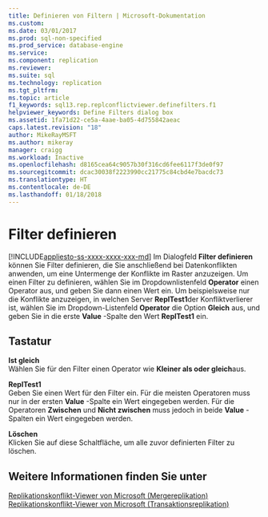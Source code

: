 ```yaml
---
title: Definieren von Filtern | Microsoft-Dokumentation
ms.custom: 
ms.date: 03/01/2017
ms.prod: sql-non-specified
ms.prod_service: database-engine
ms.service: 
ms.component: replication
ms.reviewer: 
ms.suite: sql
ms.technology: replication
ms.tgt_pltfrm: 
ms.topic: article
f1_keywords: sql13.rep.replconflictviewer.definefilters.f1
helpviewer_keywords: Define Filters dialog box
ms.assetid: 1fa71d22-ce5a-4aae-ba05-4d755842aeac
caps.latest.revision: "18"
author: MikeRayMSFT
ms.author: mikeray
manager: craigg
ms.workload: Inactive
ms.openlocfilehash: d8165cea64c9057b30f316cd6fee6117f3de0f97
ms.sourcegitcommit: dcac30038f2223990cc21775c84cbd4e7bacdc73
ms.translationtype: HT
ms.contentlocale: de-DE
ms.lasthandoff: 01/18/2018
---
```

# <a name="define-filters"></a>Filter definieren
[!INCLUDE[appliesto-ss-xxxx-xxxx-xxx-md](../../includes/appliesto-ss-xxxx-xxxx-xxx-md.md)] Im Dialogfeld **Filter definieren** können Sie Filter definieren, die Sie anschließend bei Datenkonflikten anwenden, um eine Untermenge der Konflikte im Raster anzuzeigen. Um einen Filter zu definieren, wählen Sie im Dropdownlistenfeld **Operator** einen Operator aus, und geben Sie dann einen Wert ein. Um beispielsweise nur die Konflikte anzuzeigen, in welchen Server **ReplTest1**der Konfliktverlierer ist, wählen Sie im Dropdown-Listenfeld **Operator** die Option **Gleich** aus, und geben Sie in die erste **Value** -Spalte den Wert **ReplTest1** ein.  
  
## <a name="options"></a>Tastatur  
 **Ist gleich**  
 Wählen Sie für den Filter einen Operator wie **Kleiner als oder gleich**aus.  
  
 **ReplTest1**  
 Geben Sie einen Wert für den Filter ein. Für die meisten Operatoren muss nur in der ersten **Value** -Spalte ein Wert eingegeben werden. Für die Operatoren **Zwischen** und **Nicht zwischen** muss jedoch in beide **Value** -Spalten ein Wert eingegeben werden.  
  
 **Löschen**  
 Klicken Sie auf diese Schaltfläche, um alle zuvor definierten Filter zu löschen.  
  
## <a name="see-also"></a>Weitere Informationen finden Sie unter  
 [Replikationskonflikt-Viewer von Microsoft &#40;Mergereplikation&#41;](../../relational-databases/replication/microsoft-replication-conflict-viewer-merge-replication.md)   
 [Replikationskonflikt-Viewer von Microsoft &#40;Transaktionsreplikation&#41;](../../relational-databases/replication/microsoft-replication-conflict-viewer-transactional-replication.md)  
  
  
